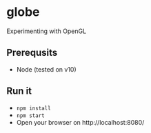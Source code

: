 # globe
Experimenting with OpenGL

## Prerequsits

- Node (tested on v10)

## Run it

- `npm install`
- `npm start`
- Open your browser on http://localhost:8080/
